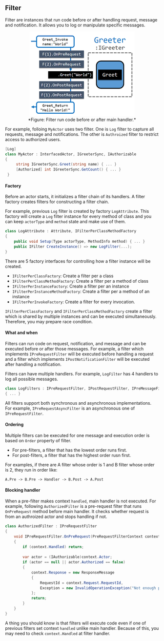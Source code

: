 ## Filter

Filter are instances that run code before or after handling request, message and
notification. It allows you to log or manipulate specific messages.

<p align="center">
  <img src="./Figure_Filter.png"/><br/>
  *Figure: Filter run code before or after main handler.*
</p>

For example, folloing `MyActor` uses two filter.
One is `Log` filter to capture all requests, message and notifications.
The other is `Authroized` filter to restrict access to authorized users.  

```csharp
[Log]
class MyActor : InterfacedActor, IGreeterSync, IAuthorizable
{
     string IGreeterSync.Greet(string name) { ... }
     [Authorized] int IGreeterSync.GetCount() { ... }
 }
```

#### Factory

Before an actor starts, it initializes a filter chain of its handlers.
A filter factory creates filters for constructing a filter chain.  

For example, previous `Log` filter is created by factory `LogAttribute`.
This factory will create a `Log` filter instance for every method of class and
you can keep `actorType` and `method` state and make use of them.

```csharp
class LogAttribute : Attribute, IFilterPerClassMethodFactory
{
    public void Setup(Type actorType, MethodInfo method) { ... }
    public IFilter CreateInstance() => new LogFilter(...);
}
```

There are 5 factory interfaces for controlling how a filter instance will be
created.

  - `IFilterPerClassFactory`: Create a filter per a class
  - `IFilterPerClassMethodFactory`: Create a filter per a method of class
  - `IFilterPerInstanceFactory`: Create a filter per an instance
  - `IFilterPerInstanceMethodFactory`: Create a filter per a method of an instance
  - `IFilterPerInvokeFactory`: Create a filter for every invocation.

`IFilterPerClassFactory` and `IFilterPerClassMethodFactory` create a filter which
is shared by multiple instances and can be executed simultaneously.
Therefore, you may prepare race condition.   

#### What and when

Filters can run code on request, notification, and message and can be executed
before or after those messages.
For example, a filter which implements `IPreRequestFilter` will be executed
before handling a request and a filter which implements `IPostNotificationFilter`
will be executed after handling a notification.

Filters can have multiple handlers. For example, `LogFilter` has 4 handlers to
log all possible messages.

```csharp
class LogFilters : IPreRequestFilter, IPostRequestFilter, IPreMessageFilter, IPreNotificationFilter
{ ... }
```

All filters support both synchronous and asynchronous implementations.
For example, `IPreRequestAsyncFilter` is an asynchronous one of `IPreRequestFilter`.

#### Ordering

Multiple filters can be executed for one message and execution order is based on
`Order` property of filter.

- For pre-filters, a filter that has the lowest order runs first.
- For post-filters, a filter that has the highest order rusn first.  

For examples, if there are A filter whose order is 1 and B filter whose order is 2,
they run in order like:

```
A.Pre -> B.Pre -> Handler -> B.Post -> A.Post
```

#### Blocking handler

When a pre-filter makes context `handled`, main handler is not executed.
For example, following `AuthorizedFilter` is a pre-request filter that runs
`OnPreRequest` method before main handler.
It checks whether request is from an authroized actor and stops handling if not.

```csharp
class AuthorizedFilter : IPreRequestFilter
{
    void IPreRequestFilter.OnPreRequest(PreRequestFilterContext context)
    {
        if (context.Handled) return;

        var actor = (IAuthorizable)context.Actor;
        if (actor == null || actor.Authorized == false)
        {
            context.Response = new ResponseMessage
            {
                RequestId = context.Request.RequestId,
                Exception = new InvalidOperationException("Not enough permission.")
            };
            return;
        }
    }
}
```

A thing you should know is that filters will execute code even if one of previous filters
set context `handled` unlike main handler.
Because of this, you may need to check `context.Handled` at filter handler.
